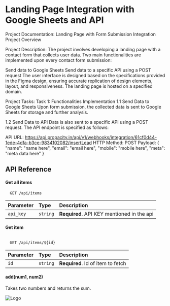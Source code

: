 
# Landing Page Integration with Google Sheets and API

Project Documentation: Landing Page with Form Submission Integration
Project Overview

Project Description:
The project involves developing a landing page with a contact form that collects user data. Two main functionalities are implemented upon every contact form submission:

Send data to Google Sheets
Send data to a specific API using a POST request
The user interface is designed based on the specifications provided in the Figma design, ensuring accurate replication of design elements, layout, and responsiveness. The landing page is hosted on a specified domain.

Project Tasks:
Task 1: Functionalities Implementation
1.1 Send Data to Google Sheets
Upon form submission, the collected data is sent to Google Sheets for storage and further analysis.

1.2 Send Data to API
Data is also sent to a specific API using a POST request. The API endpoint is specified as follows:

API URL: https://api.propacity.in/api/v1/webhooks/integration/61cf0d44-1ede-4dfa-b3ce-9834102082/insertLead
HTTP Method: POST
Payload:
{
    "name": "name here",
    "email": "email here",
    "mobile": "mobile here",
    "meta": "meta data here"
}




## API Reference

#### Get all items

```http
  GET /api/items
```

| Parameter | Type     | Description                |
| :-------- | :------- | :------------------------- |
| `api_key` | `string` | **Required**. API KEY mentioned in the api |

#### Get item

```https://api.propacity.in/api/v1/webhooks/integration/61cf0d44-1ede-4dfa-b3ce-9834102082/inser tLead 

  GET /api/items/${id}
```

| Parameter | Type     | Description                       |
| :-------- | :------- | :-------------------------------- |
| `id`      | `string` | **Required**. Id of item to fetch |

#### add(num1, num2)

Takes two numbers and returns the sum.


![Logo](https://images.yourstory.com/cs/images/companies/ca719727ad28-PropacityLogo-1628244913456.jpg)

